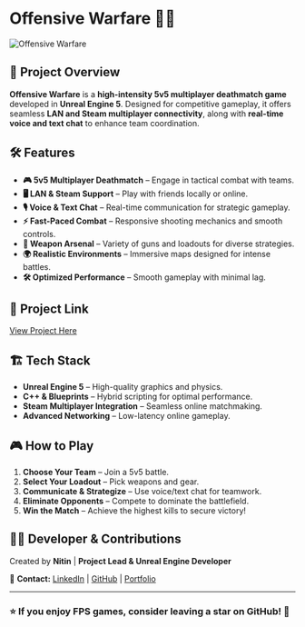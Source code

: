 # Offensive Warfare 🎯🔥

![Offensive Warfare](INSERT_IMAGE_URL_HERE)

## 🎯 Project Overview
**Offensive Warfare** is a **high-intensity 5v5 multiplayer deathmatch game** developed in **Unreal Engine 5**. Designed for competitive gameplay, it offers seamless **LAN and Steam multiplayer connectivity**, along with **real-time voice and text chat** to enhance team coordination.

## 🛠️ Features
- **🎮 5v5 Multiplayer Deathmatch** – Engage in tactical combat with teams.
- **🖥️ LAN & Steam Support** – Play with friends locally or online.
- **🎙️ Voice & Text Chat** – Real-time communication for strategic gameplay.
- **⚡ Fast-Paced Combat** – Responsive shooting mechanics and smooth controls.
- **🔫 Weapon Arsenal** – Variety of guns and loadouts for diverse strategies.
- **🌍 Realistic Environments** – Immersive maps designed for intense battles.
- **🛠️ Optimized Performance** – Smooth gameplay with minimal lag.

## 🔗 Project Link
[View Project Here](https://nitinnishad23.artstation.com/projects/6LnY0w)

## 🏗️ Tech Stack
- **Unreal Engine 5** – High-quality graphics and physics.
- **C++ & Blueprints** – Hybrid scripting for optimal performance.
- **Steam Multiplayer Integration** – Seamless online matchmaking.
- **Advanced Networking** – Low-latency online gameplay.

## 🎮 How to Play
1. **Choose Your Team** – Join a 5v5 battle.
2. **Select Your Loadout** – Pick weapons and gear.
3. **Communicate & Strategize** – Use voice/text chat for teamwork.
4. **Eliminate Opponents** – Compete to dominate the battlefield.
5. **Win the Match** – Achieve the highest kills to secure victory!

## 👨‍💻 Developer & Contributions
Created by **Nitin** | **Project Lead & Unreal Engine Developer**

📩 **Contact:** [LinkedIn](https://www.linkedin.com/in/nitin-nishad-675848207) | [GitHub](https://github.com/WinterTurtle23) | [Portfolio](https://nitinnishad23.artstation.com)

---
### ⭐ If you enjoy FPS games, consider leaving a star on GitHub! 🚀

